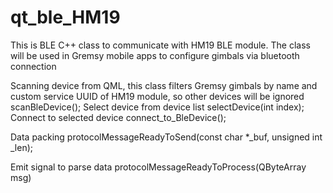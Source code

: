 # qt_ble_HM19
This is BLE C++ class to communicate with HM19 BLE module. The class will be used in Gremsy mobile apps to configure gimbals via bluetooth connection

Scanning device from QML, this class filters Gremsy gimbals by name and custom service UUID of HM19 module, so other devices will be ignored
scanBleDevice();
Select device from device list
selectDevice(int index);
Connect to selected device
connect_to_BleDevice();

Data packing 
protocolMessageReadyToSend(const char *_buf, unsigned int _len);

Emit signal to parse data
protocolMessageReadyToProcess(QByteArray msg)

